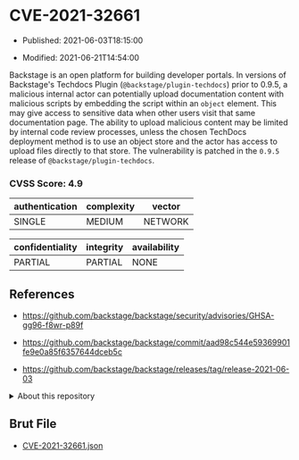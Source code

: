 # CVE-2021-32661

- Published: 2021-06-03T18:15:00

- Modified: 2021-06-21T14:54:00

Backstage is an open platform for building developer portals. In versions of Backstage's Techdocs Plugin (`@backstage/plugin-techdocs`) prior to 0.9.5, a malicious internal actor can potentially upload documentation content with malicious scripts by embedding the script within an `object` element. This may give access to sensitive data when other users visit that same documentation page. The ability to upload malicious content may be limited by internal code review processes, unless the chosen TechDocs deployment method is to use an object store and the actor has access to upload files directly to that store. The vulnerability is patched in the `0.9.5` release of `@backstage/plugin-techdocs`.

### CVSS Score: **4.9**

| authentication | complexity | vector |
| --- | --- | --- |
| SINGLE | MEDIUM | NETWORK |

| confidentiality | integrity | availability |
| --- | --- | --- |
| PARTIAL | PARTIAL | NONE |

## References

* https://github.com/backstage/backstage/security/advisories/GHSA-gg96-f8wr-p89f

* https://github.com/backstage/backstage/commit/aad98c544e59369901fe9e0a85f6357644dceb5c

* https://github.com/backstage/backstage/releases/tag/release-2021-06-03

<details>
<summary>About this repository</summary> 

  This repository is part of the project [Live Hack CVE](https://github.com/Live-Hack-CVE). Main website can be found [www.live-hack.org](https://www.live-hack.org) 
  
  Made by [Sn0wAlice](https://github.com/Sn0wAlice) for the people that care about security and need to have a feed of the latest CVEs. Hope you enjoy it, don't forget to star the repo and follow me on [Twitter](https://twitter.com/Sn0wAlice) and [Github](https://github.com/Sn0wAlice). And that is my [personnal website](https://www.alice-snow.me/)

  - [Home Page](https://github.com/Live-Hack-CVE)
  - [Framework](https://github.com/Live-Hack-CVE/cve-framework)
  - [CVE database](https://github.com/Live-Hack-CVE/full_database)
  - [Changelog](https://github.com/Live-Hack-CVE/Changelog)
</details>

## Brut File

* [CVE-2021-32661.json](https://raw.githubusercontent.com/Live-Hack-CVE/full_database/main/cves/2021/CVE-2021-32661.json)

